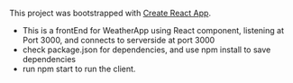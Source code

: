 This project was bootstrapped with [Create React App](https://github.com/facebookincubator/create-react-app).
- This is a frontEnd for WeatherApp using React component, listening at Port 3000, and connects to serverside at port 3000
- check package.json for dependencies, and use npm install to save dependencies
- run npm start to run the client.


